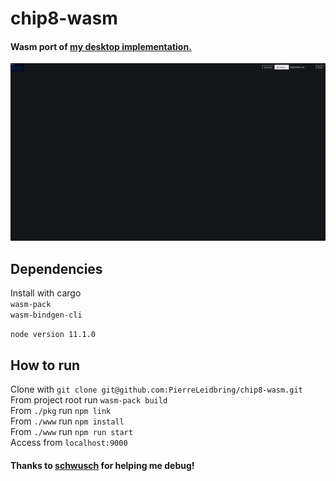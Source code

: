 # chip8-wasm

#### Wasm port of [my desktop implementation.](https://github.com/PierreLeidbring/chip8-rust)

![](chip8-wasm.gif)

## Dependencies
Install with cargo  
`wasm-pack`  
`wasm-bindgen-cli`  

`node version 11.1.0`

## How to run 
Clone with `git clone git@github.com:PierreLeidbring/chip8-wasm.git`  
From project root run `wasm-pack build`  
From `./pkg` run `npm link`  
From `./www` run `npm install`  
From `./www` run `npm run start`  
Access from `localhost:9000`

#### Thanks to [schwusch](https://github.com/schwusch) for helping me debug!
